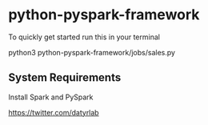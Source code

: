 # python-pyspark-framework

To quickly get started run this in your terminal

python3 python-pyspark-framework/jobs/sales.py


## System Requirements

Install Spark and PySpark


https://twitter.com/datyrlab



